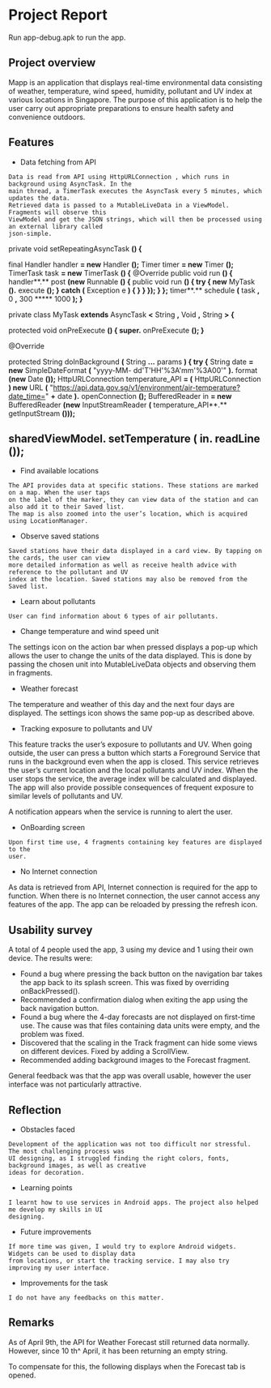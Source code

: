 # Project Report

Run app-debug.apk to run the app.

## Project overview

Mapp is an application that displays real-time environmental data consisting of weather, temperature,
wind speed, humidity, pollutant and UV index at various locations in Singapore. The purpose of this
application is to help the user carry out appropriate preparations to ensure health safety and
convenience outdoors.

## Features

- Data fetching from API

```
Data is read from API using HttpURLConnection , which runs in background using AsyncTask. In the
main thread, a TimerTask executes the AsyncTask every 5 minutes, which updates the data.
Retrieved data is passed to a MutableLiveData in a ViewModel. Fragments will observe this
ViewModel and get the JSON strings, which will then be processed using an external library called
json-simple.
```
private void setRepeatingAsyncTask **() {**

final Handler handler **= new** Handler **();**
Timer timer **= new** Timer **();**
TimerTask task **= new** TimerTask **() {**
@Override
public void run **() {**
handler**.** post **(new** Runnable **() {**
public void run **() {
try {
new** MyTask **().** execute **();
} catch (** Exception e **) {
}
}
});
}
};**
timer**.** schedule **(** task **,** 0 **,** 300 ***** 1000 **);
}**

private class MyTask **extends** AsyncTask **<** String **,** Void **,** String **> {**

protected void onPreExecute **() {
super.** onPreExecute **();
}**

@Override


protected String doInBackground **(** String **...** params **) {
try {**
String date **= new** SimpleDateFormat **(** "yyyy-MM-
dd'T'HH'%3A'mm'%3A00'" **).** format **(new** Date **());**
HttpURLConnection temperature_API **= (** HttpURLConnection **) new**
URL **(** "https://api.data.gov.sg/v1/environment/air-temperature?date_time=" **+**
date **).** openConnection **();**
BufferedReader in **= new** BufferedReader **(new**
InputStreamReader **(** temperature_API**.** getInputStream **()));**

## sharedViewModel. setTemperature ( in. readLine ());

- Find available locations

```
The API provides data at specific stations. These stations are marked on a map. When the user taps
on the label of the marker, they can view data of the station and can also add it to their Saved list.
The map is also zoomed into the user’s location, which is acquired using LocationManager.
```
- Observe saved stations

```
Saved stations have their data displayed in a card view. By tapping on the cards, the user can view
more detailed information as well as receive health advice with reference to the pollutant and UV
index at the location. Saved stations may also be removed from the Saved list.
```
- Learn about pollutants

```
User can find information about 6 types of air pollutants.
```

- Change temperature and wind speed unit

The settings icon on the action bar when pressed displays a pop-up which allows the user to change
the units of the data displayed. This is done by passing the chosen unit into MutableLiveData objects
and observing them in fragments.

- Weather forecast

The temperature and weather of this day and the next four days are
displayed. The settings icon shows the same pop-up as described above.

- Tracking exposure to pollutants and UV

This feature tracks the user’s exposure to pollutants and UV. When going
outside, the user can press a button which starts a Foreground Service
that runs in the background even when the app is closed. This service
retrieves the user’s current location and the local pollutants and UV index.
When the user stops the service, the average index will be calculated and
displayed. The app will also provide possible consequences of frequent
exposure to similar levels of pollutants and UV.

A notification appears when the service is running to alert the user.


- OnBoarding screen

```
Upon first time use, 4 fragments containing key features are displayed to the
user.
```
- No Internet connection

As data is retrieved from API, Internet connection is required for the app to
function. When there is no Internet connection, the user cannot access any
features of the app. The app can be reloaded by pressing the refresh icon.


## Usability survey

A total of 4 people used the app, 3 using my device and 1 using their own device. The results were:

- Found a bug where pressing the back button on the navigation bar takes the app back to its
    splash screen. This was fixed by overriding onBackPressed().
- Recommended a confirmation dialog when exiting the app using the back navigation button.
- Found a bug where the 4-day forecasts are not displayed on first-time use. The cause was that
    files containing data units were empty, and the problem was fixed.
- Discovered that the scaling in the Track fragment can hide some views on different devices.
    Fixed by adding a ScrollView.
- Recommended adding background images to the Forecast fragment.

General feedback was that the app was overall usable, however the user interface was not particularly
attractive.

## Reflection

- Obstacles faced

```
Development of the application was not too difficult nor stressful. The most challenging process was
UI designing, as I struggled finding the right colors, fonts, background images, as well as creative
ideas for decoration.
```
- Learning points

```
I learnt how to use services in Android apps. The project also helped me develop my skills in UI
designing.
```
- Future improvements

```
If more time was given, I would try to explore Android widgets. Widgets can be used to display data
from locations, or start the tracking service. I may also try improving my user interface.
```
- Improvements for the task

```
I do not have any feedbacks on this matter.
```
## Remarks

As of April 9th, the API for Weather Forecast still returned data normally. However, since 10 th^ April, it has
been returning an empty string.


To compensate for this, the following displays when the Forecast tab is opened.


